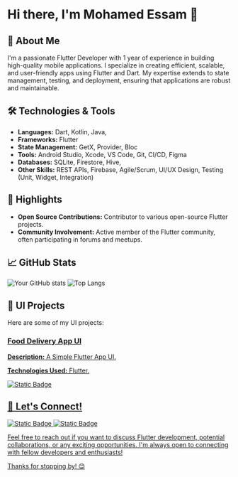 # Hi there, I'm Mohamed Essam 👋

## 🚀 About Me
I'm a passionate Flutter Developer with 1 year of experience in building high-quality mobile applications. I specialize in creating efficient, scalable, and user-friendly apps using Flutter and Dart. My expertise extends to state management, testing, and deployment, ensuring that applications are robust and maintainable.

## 🛠️ Technologies & Tools
- **Languages:** Dart, Kotlin, Java,
- **Frameworks:** Flutter  
- **State Management:** GetX, Provider, Bloc 
- **Tools:** Android Studio, Xcode, VS Code, Git, CI/CD, Figma
- **Databases:** SQLite, Firestore, Hive, 
- **Other Skills:** REST APIs, Firebase, Agile/Scrum, UI/UX Design, Testing (Unit, Widget, Integration)

## 🌟 Highlights
- **Open Source Contributions:** Contributor to various open-source Flutter projects.
- **Community Involvement:** Active member of the Flutter community, often participating in forums and meetups.

## 📈 GitHub Stats
![Your GitHub stats](https://github-readme-stats.vercel.app/api?username=MohamedEssam9009&show_icons=true&theme=radical)
![Top Langs](https://github-readme-stats.vercel.app/api/top-langs/?username=MohamedEssam9009&layout=compact&theme=radical)


## 📂 UI Projects
Here are some of my UI projects:

### <u> Food Delivery App UI 
**Description:** A Simple Flutter App UI.

**Technologies Used:** Flutter.

![Static Badge](https://img.shields.io/badge/GitHub---?style=for-the-badge&logo=github&color=black&link=https%3A%2F%2Fgithub.com%2FMohamedEssam9009%2Ffood_delivery_app_ui)



<!--

## 📂 Projects
Here are some of my notable projects:

### [Project 1]
**Description:** Brief description of what the project does and its key features.
**Technologies Used:** Flutter, Firebase, GetX
**Link:** [GitHub Repository URL]

### [Project 2]
**Description:** Brief description of what the project does and its key features.
**Technologies Used:** Flutter, REST API, Provider
**Link:** [GitHub Repository URL]

### [Project 3]
**Description:** Brief description of what the project does and its key features.
**Technologies Used:** Flutter, Bloc, SQLite
**Link:** [GitHub Repository URL]




### [Project 2]
**Description:** Brief description of what the project does and its key features.
**Technologies Used:** Flutter, REST API, Provider
**Link:** [GitHub Repository URL]

### [Project 3]
**Description:** Brief description of what the project does and its key features.
**Technologies Used:** Flutter, Bloc, SQLite
**Link:** [GitHub Repository URL]
-->
## 💬 Let's Connect!
![Static Badge](https://img.shields.io/badge/linkedin---?style=for-the-badge&logo=linkedin&color=blue&link=https%3A%2F%2Fwww.linkedin.com%2Fin%2Fmohamed-essam95%2F)
![Static Badge](https://img.shields.io/badge/Gmail---?style=for-the-badge&logo=gmail&color=white&link=mohamed.essam900009%40gmail.com)


Feel free to reach out if you want to discuss Flutter development, potential collaborations, or any exciting opportunities. I'm always open to connecting with fellow developers and enthusiasts!

Thanks for stopping by! 😊
